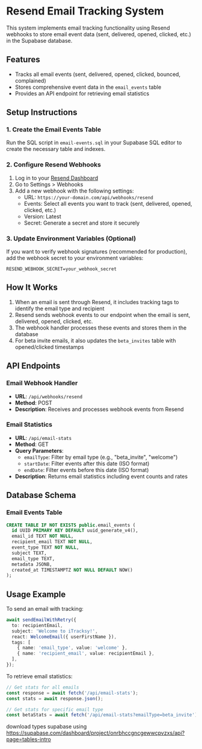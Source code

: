 # Resend Email Tracking System

This system implements email tracking functionality using Resend webhooks to store email event data (sent, delivered, opened, clicked, etc.) in the Supabase database.

## Features

- Tracks all email events (sent, delivered, opened, clicked, bounced, complained)
- Stores comprehensive event data in the `email_events` table
- Provides an API endpoint for retrieving email statistics

## Setup Instructions

### 1. Create the Email Events Table

Run the SQL script in `email-events.sql` in your Supabase SQL editor to create the necessary table and indexes.

### 2. Configure Resend Webhooks

1. Log in to your [Resend Dashboard](https://resend.com/dashboard)
2. Go to Settings > Webhooks
3. Add a new webhook with the following settings:
   - URL: `https://your-domain.com/api/webhooks/resend`
   - Events: Select all events you want to track (sent, delivered, opened, clicked, etc.)
   - Version: Latest
   - Secret: Generate a secret and store it securely

### 3. Update Environment Variables (Optional)

If you want to verify webhook signatures (recommended for production), add the webhook secret to your environment variables:

```
RESEND_WEBHOOK_SECRET=your_webhook_secret
```

## How It Works

1. When an email is sent through Resend, it includes tracking tags to identify the email type and recipient
2. Resend sends webhook events to our endpoint when the email is sent, delivered, opened, clicked, etc.
3. The webhook handler processes these events and stores them in the database
4. For beta invite emails, it also updates the `beta_invites` table with opened/clicked timestamps

## API Endpoints

### Email Webhook Handler

- **URL**: `/api/webhooks/resend`
- **Method**: POST
- **Description**: Receives and processes webhook events from Resend

### Email Statistics

- **URL**: `/api/email-stats`
- **Method**: GET
- **Query Parameters**:
  - `emailType`: Filter by email type (e.g., "beta_invite", "welcome")
  - `startDate`: Filter events after this date (ISO format)
  - `endDate`: Filter events before this date (ISO format)
- **Description**: Returns email statistics including event counts and rates

## Database Schema

### Email Events Table

```sql
CREATE TABLE IF NOT EXISTS public.email_events (
  id UUID PRIMARY KEY DEFAULT uuid_generate_v4(),
  email_id TEXT NOT NULL,
  recipient_email TEXT NOT NULL,
  event_type TEXT NOT NULL,
  subject TEXT,
  email_type TEXT,
  metadata JSONB,
  created_at TIMESTAMPTZ NOT NULL DEFAULT NOW()
);
```

## Usage Example

To send an email with tracking:

```typescript
await sendEmailWithRetry({
  to: recipientEmail,
  subject: 'Welcome to iTracksy!',
  react: WelcomeEmail({ userFirstName }),
  tags: [
    { name: 'email_type', value: 'welcome' },
    { name: 'recipient_email', value: recipientEmail },
  ],
});
```

To retrieve email statistics:

```typescript
// Get stats for all emails
const response = await fetch('/api/email-stats');
const stats = await response.json();

// Get stats for specific email type
const betaStats = await fetch('/api/email-stats?emailType=beta_invite');
```

download types supabase using https://supabase.com/dashboard/project/onrbhccgncgewwcpvzxs/api?page=tables-intro
